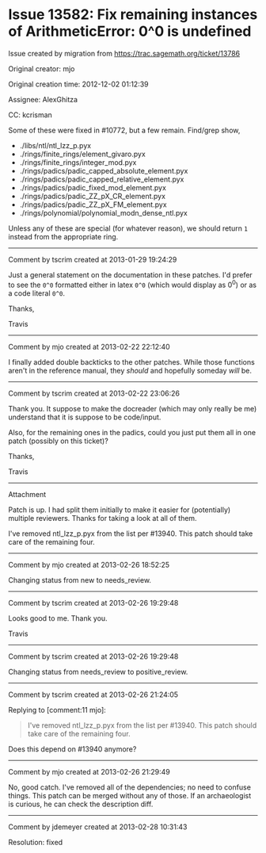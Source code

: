 # Issue 13582: Fix remaining instances of ArithmeticError: 0^0 is undefined

Issue created by migration from https://trac.sagemath.org/ticket/13786

Original creator: mjo

Original creation time: 2012-12-02 01:12:39

Assignee: AlexGhitza

CC:  kcrisman

Some of these were fixed in #10772, but a few remain. Find/grep show,

* ./libs/ntl/ntl_lzz_p.pyx
* ./rings/finite_rings/element_givaro.pyx
* ./rings/finite_rings/integer_mod.pyx
* ./rings/padics/padic_capped_absolute_element.pyx
* ./rings/padics/padic_capped_relative_element.pyx
* ./rings/padics/padic_fixed_mod_element.pyx
* ./rings/padics/padic_ZZ_pX_CR_element.pyx
* ./rings/padics/padic_ZZ_pX_FM_element.pyx
* ./rings/polynomial/polynomial_modn_dense_ntl.pyx

Unless any of these are special (for whatever reason), we should return `1` instead from the appropriate ring.


---

Comment by tscrim created at 2013-01-29 19:24:29

Just a general statement on the documentation in these patches. I'd prefer to see the `0^0` formatted either in latex ``0^0`` (which would display as 0<sup>0</sup>) or as a code literal ```0^0```.

Thanks,

Travis


---

Comment by mjo created at 2013-02-22 22:12:40

I finally added double backticks to the other patches. While those functions aren't in the reference manual, they _should_ and hopefully someday _will_ be.


---

Comment by tscrim created at 2013-02-22 23:06:26

Thank you. It suppose to make the docreader (which may only really be me) understand that it is suppose to be code/input.

Also, for the remaining ones in the padics, could you just put them all in one patch (possibly on this ticket)?

Thanks,

Travis


---

Attachment

Patch is up. I had split them initially to make it easier for (potentially) multiple reviewers. Thanks for taking a look at all of them.

I've removed ntl_lzz_p.pyx from the list per #13940. This patch should take care of the remaining four.


---

Comment by mjo created at 2013-02-26 18:52:25

Changing status from new to needs_review.


---

Comment by tscrim created at 2013-02-26 19:29:48

Looks good to me. Thank you.

Travis


---

Comment by tscrim created at 2013-02-26 19:29:48

Changing status from needs_review to positive_review.


---

Comment by tscrim created at 2013-02-26 21:24:05

Replying to [comment:11 mjo]:
> I've removed ntl_lzz_p.pyx from the list per #13940. This patch should take care of the remaining four.
> 

Does this depend on #13940 anymore?


---

Comment by mjo created at 2013-02-26 21:29:49

No, good catch. I've removed all of the dependencies; no need to confuse things. This patch can be merged without any of those. If an archaeologist is curious, he can check the description diff.


---

Comment by jdemeyer created at 2013-02-28 10:31:43

Resolution: fixed
